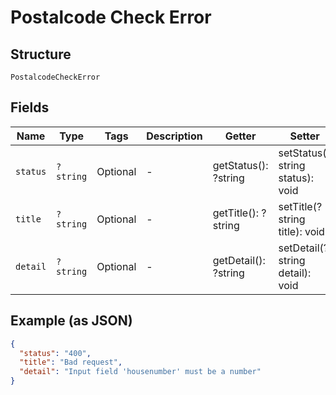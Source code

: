 
# Postalcode Check Error

## Structure

`PostalcodeCheckError`

## Fields

| Name | Type | Tags | Description | Getter | Setter |
|  --- | --- | --- | --- | --- | --- |
| `status` | `?string` | Optional | - | getStatus(): ?string | setStatus(?string status): void |
| `title` | `?string` | Optional | - | getTitle(): ?string | setTitle(?string title): void |
| `detail` | `?string` | Optional | - | getDetail(): ?string | setDetail(?string detail): void |

## Example (as JSON)

```json
{
  "status": "400",
  "title": "Bad request",
  "detail": "Input field 'housenumber' must be a number"
}
```

